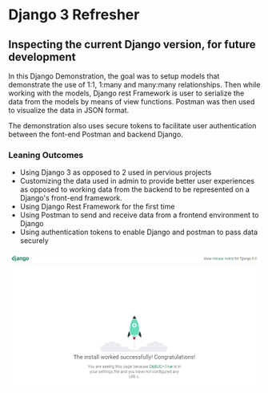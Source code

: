 # Django 3 Refresher

## Inspecting the current Django version, for future development

In this Django Demonstration, the goal was to setup models that demonstrate the use of 1:1, 1:many and many:many relationships.  Then while working with the models, Django rest Framework is user to serialize the data from the models by means of view functions.  Postman was then used to visualize the data in JSON format.

The demonstration also uses secure tokens to facilitate user authentication between the font-end Postman and backend Django.

### Leaning Outcomes

- Using Django 3 as opposed to 2 used in pervious projects
- Customizing the data used in admin to provide better user experiences as opposed to working data from the backend to be represented on a Django's front-end framework.
- Using Django Rest Framework for the first time
- Using Postman to send and receive data from a frontend environment to Django
- Using authentication tokens to enable Django and postman to pass data securely




![Welcome](https://github.com/ddeveloper72/django3-refresher/blob/master/static/img/django.png "Work in progress!")
